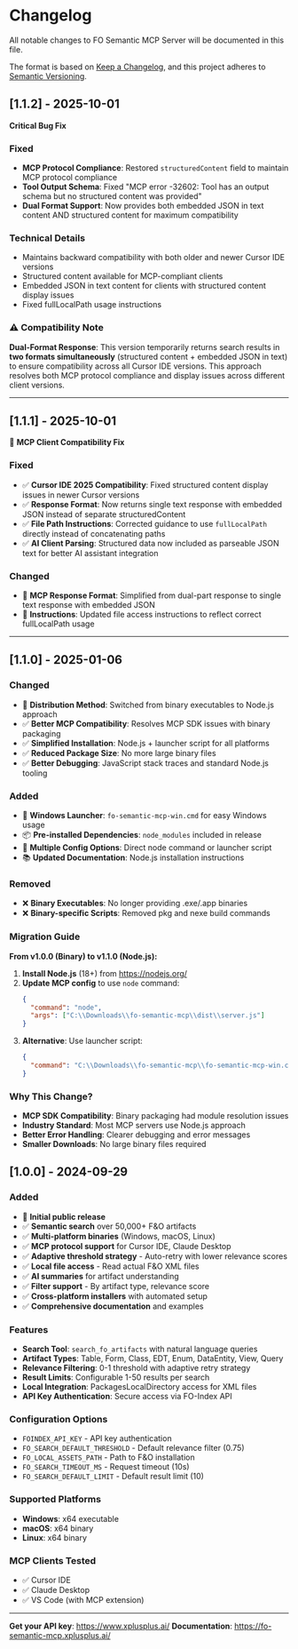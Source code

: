 # Changelog

All notable changes to FO Semantic MCP Server will be documented in this file.

The format is based on [Keep a Changelog](https://keepachangelog.com/en/1.0.0/),
and this project adheres to [Semantic Versioning](https://semver.org/spec/v2.0.0.html).

## [1.1.2] - 2025-10-01

**Critical Bug Fix**

### Fixed
- **MCP Protocol Compliance**: Restored `structuredContent` field to maintain MCP protocol compliance
- **Tool Output Schema**: Fixed "MCP error -32602: Tool has an output schema but no structured content was provided"
- **Dual Format Support**: Now provides both embedded JSON in text content AND structured content for maximum compatibility

### Technical Details
- Maintains backward compatibility with both older and newer Cursor IDE versions
- Structured content available for MCP-compliant clients
- Embedded JSON in text content for clients with structured content display issues
- Fixed fullLocalPath usage instructions

### ⚠️ Compatibility Note
**Dual-Format Response**: This version temporarily returns search results in **two formats simultaneously** (structured content + embedded JSON in text) to ensure compatibility across all Cursor IDE versions. This approach resolves both MCP protocol compliance and display issues across different client versions.

---

## [1.1.1] - 2025-10-01

🐛 **MCP Client Compatibility Fix**

### Fixed
- ✅ **Cursor IDE 2025 Compatibility**: Fixed structured content display issues in newer Cursor versions
- ✅ **Response Format**: Now returns single text response with embedded JSON instead of separate structuredContent
- ✅ **File Path Instructions**: Corrected guidance to use `fullLocalPath` directly instead of concatenating paths
- ✅ **AI Client Parsing**: Structured data now included as parseable JSON text for better AI assistant integration

### Changed
- 🔄 **MCP Response Format**: Simplified from dual-part response to single text response with embedded JSON
- 📝 **Instructions**: Updated file access instructions to reflect correct fullLocalPath usage

---

## [1.1.0] - 2025-01-06

### Changed
- 🔄 **Distribution Method**: Switched from binary executables to Node.js approach
- ✅ **Better MCP Compatibility**: Resolves MCP SDK issues with binary packaging
- ✅ **Simplified Installation**: Node.js + launcher script for all platforms
- ✅ **Reduced Package Size**: No more large binary files
- ✅ **Better Debugging**: JavaScript stack traces and standard Node.js tooling

### Added
- 📁 **Windows Launcher**: `fo-semantic-mcp-win.cmd` for easy Windows usage
- 📦 **Pre-installed Dependencies**: `node_modules` included in release
- 🔧 **Multiple Config Options**: Direct node command or launcher script
- 📚 **Updated Documentation**: Node.js installation instructions

### Removed
- ❌ **Binary Executables**: No longer providing .exe/.app binaries
- ❌ **Binary-specific Scripts**: Removed pkg and nexe build commands

### Migration Guide
**From v1.0.0 (Binary) to v1.1.0 (Node.js):**

1. **Install Node.js** (18+) from https://nodejs.org/
2. **Update MCP config** to use `node` command:
   ```json
   {
     "command": "node",
     "args": ["C:\\Downloads\\fo-semantic-mcp\\dist\\server.js"]
   }
   ```
3. **Alternative**: Use launcher script:
   ```json
   {
     "command": "C:\\Downloads\\fo-semantic-mcp\\fo-semantic-mcp-win.cmd"
   }
   ```

### Why This Change?
- **MCP SDK Compatibility**: Binary packaging had module resolution issues
- **Industry Standard**: Most MCP servers use Node.js approach
- **Better Error Handling**: Clearer debugging and error messages
- **Smaller Downloads**: No large binary files required

## [1.0.0] - 2024-09-29

### Added
- 🚀 **Initial public release**
- ✅ **Semantic search** over 50,000+ F&O artifacts
- ✅ **Multi-platform binaries** (Windows, macOS, Linux)
- ✅ **MCP protocol support** for Cursor IDE, Claude Desktop
- ✅ **Adaptive threshold strategy** - Auto-retry with lower relevance scores
- ✅ **Local file access** - Read actual F&O XML files
- ✅ **AI summaries** for artifact understanding
- ✅ **Filter support** - By artifact type, relevance score
- ✅ **Cross-platform installers** with automated setup
- ✅ **Comprehensive documentation** and examples

### Features
- **Search Tool**: `search_fo_artifacts` with natural language queries
- **Artifact Types**: Table, Form, Class, EDT, Enum, DataEntity, View, Query
- **Relevance Filtering**: 0-1 threshold with adaptive retry strategy
- **Result Limits**: Configurable 1-50 results per search
- **Local Integration**: PackagesLocalDirectory access for XML files
- **API Key Authentication**: Secure access via FO-Index API

### Configuration Options
- `FOINDEX_API_KEY` - API key authentication
- `FO_SEARCH_DEFAULT_THRESHOLD` - Default relevance filter (0.75)
- `FO_LOCAL_ASSETS_PATH` - Path to F&O installation
- `FO_SEARCH_TIMEOUT_MS` - Request timeout (10s)
- `FO_SEARCH_DEFAULT_LIMIT` - Default result limit (10)

### Supported Platforms
- **Windows**: x64 executable
- **macOS**: x64 binary
- **Linux**: x64 binary

### MCP Clients Tested
- ✅ Cursor IDE
- ✅ Claude Desktop
- ✅ VS Code (with MCP extension)

---

**Get your API key**: https://www.xplusplus.ai/
**Documentation**: https://fo-semantic-mcp.xplusplus.ai/